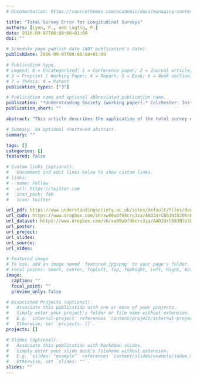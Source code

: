```yaml
---
# Documentation: https://sourcethemes.com/academic/docs/managing-content/

title: "Total Survey Error for Longitudinal Surveys"
authors: [Lynn, P., and Lugtig, P.]
date: 2016-09-07T00:00:00+01:00
doi: ""

# Schedule page publish date (NOT publication's date).
publishDate: 2016-09-07T00:00:00+01:00

# Publication type.
# Legend: 0 = Uncategorized; 1 = Conference paper; 2 = Journal article;
# 3 = Preprint / Working Paper; 4 = Report; 5 = Book; 6 = Book section;
# 7 = Thesis; 8 = Patent
publication_types: ["3"]

# Publication name and optional abbreviated publication name.
publication: "*Understanding Society (working paper).* Colchester: Institute for Social and Economic Research"
publication_short: ""

abstract: "This article describes the application of the total survey error paradigm to longitudinal surveys. Several aspects of survey error, and of the interactions between different types of  error, are distinct in the longitudinal survey context. Furthermore, error trade-off decisions in survey design and implementation are subject to some unique considerations. Previous literature on total survey error mostly fails to explicitly consider uniquely longitudinal issues. We aim to show how uniquely longitudinal sources of error in surveys should be understood within the Total Survey Error framework and we provide examples of studies of some of the unique interactions between errors."

# Summary. An optional shortened abstract.
summary: ""

tags: []
categories: []
featured: false

# Custom links (optional).
#   Uncomment and edit lines below to show custom links.
# links:
# - name: Follow
#   url: https://twitter.com
#   icon_pack: fab
#   icon: twitter

url_pdf: https://www.understandingsociety.ac.uk/sites/default/files/downloads/working-papers/2016-07.pdf
url_code: https://www.dropbox.com/sh/xw09wbf98crc3za/AADJdrC08JNlUJ0hnHcypNGYa?dl=0
url_dataset: https://www.dropbox.com/sh/xw09wbf98crc3za/AADJdrC08JNlUJ0hnHcypNGYa?dl=0
url_poster:
url_project:
url_slides:
url_source:
url_video:

# Featured image
# To use, add an image named `featured.jpg/png` to your page's folder. 
# Focal points: Smart, Center, TopLeft, Top, TopRight, Left, Right, BottomLeft, Bottom, BottomRight.
image:
  caption: ""
  focal_point: ""
  preview_only: false

# Associated Projects (optional).
#   Associate this publication with one or more of your projects.
#   Simply enter your project's folder or file name without extension.
#   E.g. `internal-project` references `content/project/internal-project/index.md`.
#   Otherwise, set `projects: []`.
projects: []

# Slides (optional).
#   Associate this publication with Markdown slides.
#   Simply enter your slide deck's filename without extension.
#   E.g. `slides: "example"` references `content/slides/example/index.md`.
#   Otherwise, set `slides: ""`.
slides: ""
---
```

